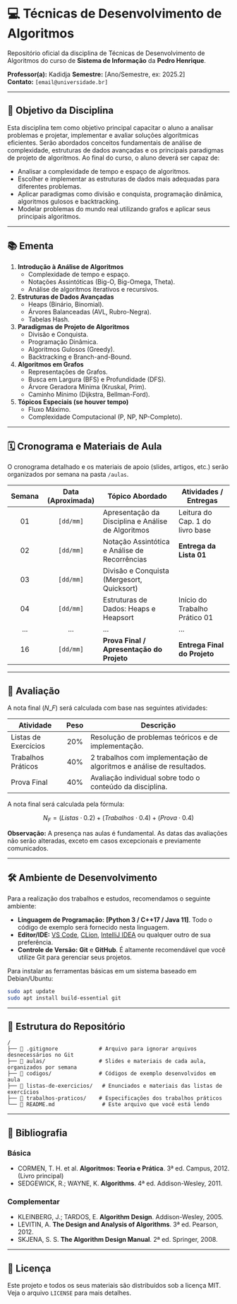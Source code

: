 
# 💻 Técnicas de Desenvolvimento de Algoritmos

[](https://opensource.org/licenses/MIT)

Repositório oficial da disciplina de Técnicas de Desenvolvimento de Algoritmos do curso de **Sistema de Informação** da **Pedro Henrique**.

**Professor(a):** Kadidja
**Semestre:** [Ano/Semestre, ex: 2025.2]  
**Contato:** `[email@universidade.br]`

-----

## 🎯 Objetivo da Disciplina

Esta disciplina tem como objetivo principal capacitar o aluno a analisar problemas e projetar, implementar e avaliar soluções algorítmicas eficientes. Serão abordados conceitos fundamentais de análise de complexidade, estruturas de dados avançadas e os principais paradigmas de projeto de algoritmos. Ao final do curso, o aluno deverá ser capaz de:

  - Analisar a complexidade de tempo e espaço de algoritmos.
  - Escolher e implementar as estruturas de dados mais adequadas para diferentes problemas.
  - Aplicar paradigmas como divisão e conquista, programação dinâmica, algoritmos gulosos e backtracking.
  - Modelar problemas do mundo real utilizando grafos e aplicar seus principais algoritmos.

-----

## 📚 Ementa

1.  **Introdução à Análise de Algoritmos**
      - Complexidade de tempo e espaço.
      - Notações Assintóticas (Big-O, Big-Omega, Theta).
      - Análise de algoritmos iterativos e recursivos.
2.  **Estruturas de Dados Avançadas**
      - Heaps (Binário, Binomial).
      - Árvores Balanceadas (AVL, Rubro-Negra).
      - Tabelas Hash.
3.  **Paradigmas de Projeto de Algoritmos**
      - Divisão e Conquista.
      - Programação Dinâmica.
      - Algoritmos Gulosos (Greedy).
      - Backtracking e Branch-and-Bound.
4.  **Algoritmos em Grafos**
      - Representações de Grafos.
      - Busca em Largura (BFS) e Profundidade (DFS).
      - Árvore Geradora Mínima (Kruskal, Prim).
      - Caminho Mínimo (Dijkstra, Bellman-Ford).
5.  **Tópicos Especiais (se houver tempo)**
      - Fluxo Máximo.
      - Complexidade Computacional (P, NP, NP-Completo).

-----

## 🗓️ Cronograma e Materiais de Aula

O cronograma detalhado e os materiais de apoio (slides, artigos, etc.) serão organizados por semana na pasta `/aulas`.

| Semana | Data (Aproximada) | Tópico Abordado                                | Atividades / Entregas                                    |
| :----: | :---------------: | ---------------------------------------------- | -------------------------------------------------------- |
|   01   |    `[dd/mm]`    | Apresentação da Disciplina e Análise de Algoritmos | Leitura do Cap. 1 do livro base                            |
|   02   |    `[dd/mm]`    | Notação Assintótica e Análise de Recorrências      | **Entrega da Lista 01** |
|   03   |    `[dd/mm]`    | Divisão e Conquista (Mergesort, Quicksort)         |                                                          |
|   04   |    `[dd/mm]`    | Estruturas de Dados: Heaps e Heapsort              | Início do Trabalho Prático 01                            |
|  ...   |        ...      | ...                                            | ...                                                      |
|   16   |    `[dd/mm]`    | **Prova Final / Apresentação do Projeto** | **Entrega Final do Projeto** |

-----

## 📝 Avaliação

A nota final ($N\_F$) será calculada com base nas seguintes atividades:

| Atividade            | Peso | Descrição                                                       |
| -------------------- | :--: | ----------------------------------------------------------------- |
| Listas de Exercícios | 20%  | Resolução de problemas teóricos e de implementação.               |
| Trabalhos Práticos   | 40%  | 2 trabalhos com implementação de algoritmos e análise de resultados. |
| Prova Final          | 40%  | Avaliação individual sobre todo o conteúdo da disciplina.         |

A nota final será calculada pela fórmula:

$$N_F = (Listas \cdot 0.2) + (Trabalhos \cdot 0.4) + (Prova \cdot 0.4)$$

**Observação:** A presença nas aulas é fundamental. As datas das avaliações não serão alteradas, exceto em casos excepcionais e previamente comunicados.

-----

## 🛠️ Ambiente de Desenvolvimento

Para a realização dos trabalhos e estudos, recomendamos o seguinte ambiente:

  * **Linguagem de Programação:** **[Python 3 / C++17 / Java 11]**. Todo o código de exemplo será fornecido nesta linguagem.
  * **Editor/IDE:** [VS Code](https://code.visualstudio.com/), [CLion](https://www.jetbrains.com/clion/), [IntelliJ IDEA](https://www.jetbrains.com/idea/) ou qualquer outro de sua preferência.
  * **Controle de Versão:** **Git** e **GitHub**. É altamente recomendável que você utilize Git para gerenciar seus projetos.

Para instalar as ferramentas básicas em um sistema baseado em Debian/Ubuntu:

```bash
sudo apt update
sudo apt install build-essential git
```

-----

## 📂 Estrutura do Repositório

```
/
├── 📄 .gitignore             # Arquivo para ignorar arquivos desnecessários no Git
├── 📂 aulas/                 # Slides e materiais de cada aula, organizados por semana
├── 📂 codigos/               # Códigos de exemplo desenvolvidos em aula
├── 📂 listas-de-exercicios/   # Enunciados e materiais das listas de exercícios
├── 📂 trabalhos-praticos/    # Especificações dos trabalhos práticos
└── 📄 README.md               # Este arquivo que você está lendo
```

-----

## 📖 Bibliografia

### Básica

  * CORMEN, T. H. et al. **Algoritmos: Teoria e Prática**. 3ª ed. Campus, 2012. (Livro principal)
  * SEDGEWICK, R.; WAYNE, K. **Algorithms**. 4ª ed. Addison-Wesley, 2011.

### Complementar

  * KLEINBERG, J.; TARDOS, E. **Algorithm Design**. Addison-Wesley, 2005.
  * LEVITIN, A. **The Design and Analysis of Algorithms**. 3ª ed. Pearson, 2012.
  * SKJENA, S. S. **The Algorithm Design Manual**. 2ª ed. Springer, 2008.

-----

## 📜 Licença

Este projeto e todos os seus materiais são distribuídos sob a licença MIT. Veja o arquivo `LICENSE` para mais detalhes.
